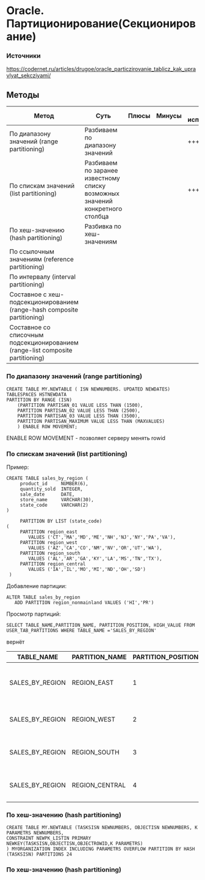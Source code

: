 # Oracle. Партиционирование(Секционирование)

### Источники
https://codernet.ru/articles/drugoe/oracle_particzirovanie_tablicz_kak_upravlyat_sekcziyami/

## Методы
| Метод                                                                  | Суть                                                                          | Плюсы | Минусы | Частота использования |
|------------------------------------------------------------------------|-------------------------------------------------------------------------------|-------|--------|-----------------------|
| По диапазону значений (range partitioning)                             | Разбиваем по диапазону значений                                               |       |        | +++                   |
| По спискам значений (list partitioning)                                | Разбиваем по заранее известному списку возможных значений конкретного столбца |       |        | +++                   |
| По хеш-значению (hash partitioning)                                    | Разбивка по хеш-значениям                                                     |       |        |                       |
| По ссылочным значениям (reference partitioning)                        |                                                                               |       |        |                       |
| По интервалу (interval partitioning)                                   |                                                                               |       |        |                       |
| Составное с хеш-подсекционированием (range-hash composite partitioning) |                                                                               |       |        |                       |
| Составное со списочным подсекционированием (range-list composite partitioning) |                                                                               |       |        |                       |



### По диапазону значений (range partitioning)
```
CREATE TABLE MY.NEWTABLE ( ISN NEWNUMBERS. UPDATED NEWDATES) TABLESPACES HSTNEWDATA
PARTITION BY RANGE (ISN)
    (PARTITION PARTISAN_01 VALUE LESS THAN (1500),
    PARTITION PARTISAN_02 VALUE LESS THAN (2500),
    PARTITION PARTISAN_03 VALUE LESS THAN (3500),
    PARTITION PARTISAN_MAXIMUM VALUE LESS THAN (MAXVALUES)
    ) ENABLE ROW MOVEMENT;
```
ENABLE ROW MOVEMENT - позволяет серверу менять rowid

### По спискам значений (list partitioning)
Пример:
```
CREATE TABLE sales_by_region ( 
     product_id     NUMBER(6), 
     quantity_sold  INTEGER, 
     sale_date      DATE, 
     store_name     VARCHAR(30), 
     state_code     VARCHAR(2) 
) 
 
     PARTITION BY LIST (state_code) 
( 
     PARTITION region_east 
        VALUES ('CT','MA','MD','ME','NH','NJ','NY','PA','VA'), 
     PARTITION region_west 
        VALUES ('AZ','CA','CO','NM','NV','OR','UT','WA'), 
     PARTITION region_south 
        VALUES ('AL','AR','GA','KY','LA','MS','TN','TX'), 
     PARTITION region_central 
        VALUES ('IA','IL','MO','MI','ND','OH','SD') 
 )
```
Добавление партиции:
```
ALTER TABLE sales_by_region 
   ADD PARTITION region_nonmainland VALUES ('HI','PR')
```

Просмотр партиций:
```
SELECT TABLE_NAME,PARTITION_NAME, PARTITION_POSITION, HIGH_VALUE FROM USER_TAB_PARTITIONS WHERE TABLE_NAME ='SALES_BY_REGION'
```
вернёт

| TABLE_NAME       | PARTITION_NAME | PARTITION_POSITION | HIGH_VALUE                                            |
|------------------|-------------|--------------------|-------------------------------------------------------|
| SALES_BY_REGION  | REGION_EAST | 1                  | 	'CT', 'MA', 'MD', 'ME', 'NH', 'NJ', 'NY', 'PA', 'VA' |
| SALES_BY_REGION  | REGION_WEST | 2                  |	'AZ', 'CA', 'CO', 'NM', 'NV', 'OR', 'UT', 'WA'|
| SALES_BY_REGION  | REGION_SOUTH | 3                  |	'AL', 'AR', 'GA', 'KY', 'LA', 'MS', 'TN', 'TX'|
| SALES_BY_REGION  | REGION_CENTRAL| 4                  | 	'IA', 'IL', 'MO', 'MI', 'ND', 'OH', 'SD'|


### По хеш-значению (hash partitioning)  
```
CREATE TABLE MY.NEWTABLE (TASKSISN NEWNUMBERS, OBJECTISN NEWNUMBERS, K PARAMETRS NEWNUMBERS,
CONSTRAINT NEWPK_LISTIN PRIMARY NEWKEY(TASKSISN,OBJECTISN,OBJECTROWID,K PARAMETRS)
) MYORGANIZATION INDEX INCLUDING PARAMETRS OVERFLOW PARTITION BY HASH (TASKSISN) PARTITIONS 24
```

### По хеш-значению (hash partitioning)  